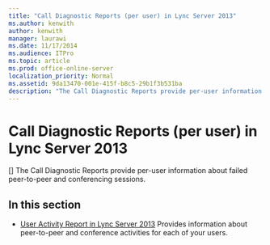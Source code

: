 ```yaml
---
title: "Call Diagnostic Reports (per user) in Lync Server 2013"
ms.author: kenwith
author: kenwith
manager: laurawi
ms.date: 11/17/2014
ms.audience: ITPro
ms.topic: article
ms.prod: office-online-server
localization_priority: Normal
ms.assetid: 9da13470-001e-415f-b8c5-29b1f3b531ba
description: "The Call Diagnostic Reports provide per-user information about failed peer-to-peer and conferencing sessions."
---
```


# Call Diagnostic Reports (per user) in Lync Server 2013
[]
The Call Diagnostic Reports provide per-user information about failed peer-to-peer and conferencing sessions.
  
## In this section

- [User Activity Report in Lync Server 2013](user-activity-report.md) Provides information about peer-to-peer and conference activities for each of your users. 
    

